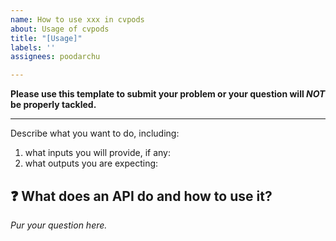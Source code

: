 ```yaml
---
name: How to use xxx in cvpods
about: Usage of cvpods
title: "[Usage]"
labels: ''
assignees: poodarchu

---
```


**Please use this template to submit your problem or your question will _NOT_ be properly tackled.**

---

Describe what you want to do, including:
1. what inputs you will provide, if any:
2. what outputs you are expecting:

## ❓ What does an API do and how to use it?

_Pur your question here._
